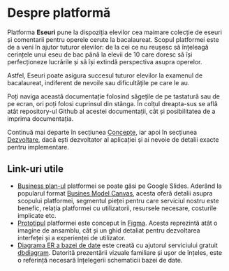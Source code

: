 # Despre platformă

Platforma **Eseuri** pune la dispoziția elevilor cea maimare colecție de eseuri și comentarii pentru operele cerute la bacalaureat. Scopul platformei este de a veni în ajutor tuturor elevilor: de la cei ce nu reușesc să înțeleagă cerințele unui eseu de bac până la elevii de 10 care doresc să își perfecționeze lucrările și să își extindă perspectiva asupra operelor.

Astfel, Eseuri poate asigura succesul tuturor elevilor la examenul de bacalaureat, indiferent de nevoile sau dificultățile pe care le au.

Poți naviga această documentație folosind săgețile de pe tastatură sau de pe ecran, ori poți folosi cuprinsul din stânga. În colțul dreapta-sus se află atât repository-ul Github al acestei documentații, cât și posibilitatea de a imprima documentația.

Continuă mai departe în secțiunea [Concepte](/concepte.md), iar apoi în secțiunea [Dezvoltare](/dezvoltare/ghid.md), dacă ești dezvoltator al aplicației și ai nevoie de detalii exacte pentru implementare.

## Link-uri utile

- [Business plan-ul][1] platformei se poate găsi pe Google Slides. Aderând la popularul format [Busines Model Canvas][2], acesta oferă detalii asupra scopului platformei, segmentul pieței pentru care serviciul nostru este benefic, relația platformei cu utilizatorii, resursele necesare, costurile implicate etc.
- [Prototipul][3] platformei este conceput în [Figma]. Acesta reprezintă atât o imagine de ansamblu, cât și un ghid detaliat pentru dezvoltarea interfeței și a experienței de utilizator.
- [Diagrama ER a bazei de date][4] este creată cu ajutorul serviciului gratuit [dbdiagram]. Datorită prezentării vizuale familiare și ușor de înțeles, este o referință necesară înțelegerii schematicii bazei de date.

[1]: https://docs.google.com/presentation/d/1bKMsCSciHUsiMy7Lg7-0SCBnQGAnBxZ8NDw0_tS32g0
[2]: https://en.wikipedia.org/wiki/Business_Model_Canvas
[3]: https://www.figma.com/file/eNTTW9Hj7KzglbLifcj8Zt/Prototip
[4]: https://dbdiagram.io/d/602fa29efcdcb6230b20958d
[figma]: https://www.figma.com/
[dbdiagram]: https://dbdiagram.io

